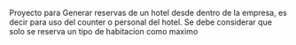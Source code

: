Proyecto para Generar reservas de un hotel desde dentro de la empresa, es decir para uso del counter o personal del hotel. Se debe considerar que solo se reserva un tipo de habitacion como maximo